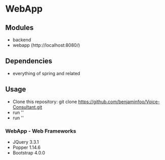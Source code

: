 # WebApp

## Modules
 * backend
 * webapp (http://localhost:8080/)

## Dependencies
 * everything of spring and related

## Usage
 * Clone this repository: git clone https://github.com/benjaminfoo/Voice-Consultant.git
 * run '' 
 * run '' 

### WebApp - Web Frameworks
 * JQuery 3.3.1
 * Popper 1.14.6
 * Bootstrap 4.0.0